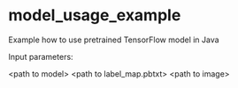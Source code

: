 # model_usage_example
Example how to use pretrained TensorFlow model in Java

Input parameters:

\<path to model> \<path to label_map.pbtxt> \<path to image>
